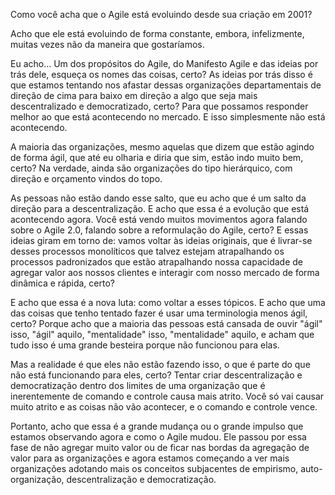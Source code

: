 Como você acha que o Agile está evoluindo desde sua criação em 2001? 

Acho que ele está evoluindo de forma constante, embora, infelizmente, muitas vezes não da maneira que gostaríamos. 

Eu acho... Um dos propósitos do Agile, do Manifesto Agile e das ideias por trás dele, esqueça os nomes das coisas, certo? As ideias por trás disso é que estamos tentando nos afastar dessas organizações departamentais de direção de cima para baixo em direção a algo que seja mais descentralizado e democratizado, certo? Para que possamos responder melhor ao que está acontecendo no mercado. E isso simplesmente não está acontecendo. 

A maioria das organizações, mesmo aquelas que dizem que estão agindo de forma ágil, que até eu olharia e diria que sim, estão indo muito bem, certo? Na verdade, ainda são organizações do tipo hierárquico, com direção e orçamento vindos do topo. 

As pessoas não estão dando esse salto, que eu acho que é um salto da direção para a descentralização. E acho que essa é a evolução que está acontecendo agora. Você está vendo muitos movimentos agora falando sobre o Agile 2.0, falando sobre a reformulação do Agile, certo? E essas ideias giram em torno de: vamos voltar às ideias originais, que é livrar-se desses processos monolíticos que talvez estejam atrapalhando os processos padronizados que estão atrapalhando nossa capacidade de agregar valor aos nossos clientes e interagir com nosso mercado de forma dinâmica e rápida, certo? 

E acho que essa é a nova luta: como voltar a esses tópicos. E acho que uma das coisas que tenho tentado fazer é usar uma terminologia menos ágil, certo? Porque acho que a maioria das pessoas está cansada de ouvir "ágil" isso, "ágil" aquilo, "mentalidade" isso, "mentalidade" aquilo, e acham que tudo isso é uma grande besteira porque não funcionou para elas. 

Mas a realidade é que eles não estão fazendo isso, o que é parte do que não está funcionando para eles, certo? Tentar criar descentralização e democratização dentro dos limites de uma organização que é inerentemente de comando e controle causa mais atrito. Você só vai causar muito atrito e as coisas não vão acontecer, e o comando e controle vence. 

Portanto, acho que essa é a grande mudança ou o grande impulso que estamos observando agora e como o Agile mudou. Ele passou por essa fase de não agregar muito valor ou de ficar nas bordas da agregação de valor para as organizações e agora estamos começando a ver mais organizações adotando mais os conceitos subjacentes de empirismo, auto-organização, descentralização e democratização.